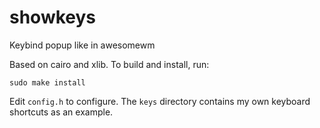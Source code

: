 # showkeys

Keybind popup like in awesomewm

Based on cairo and xlib. To build and install, run:

```
sudo make install
```

Edit `config.h` to configure. The `keys` directory contains my own keyboard shortcuts as an example.
